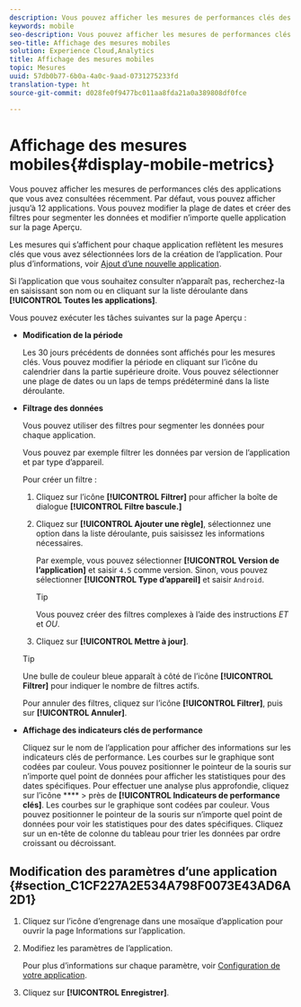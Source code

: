 ```yaml
---
description: Vous pouvez afficher les mesures de performances clés des applications que vous avez consultées récemment. Par défaut, vous pouvez afficher jusqu’à 12 applications. Vous pouvez modifier la plage de dates et créer des filtres pour segmenter les données et modifier n’importe quelle application sur la page Aperçu.
keywords: mobile
seo-description: Vous pouvez afficher les mesures de performances clés des applications que vous avez consultées récemment. Par défaut, vous pouvez afficher jusqu’à 12 applications. Vous pouvez modifier la plage de dates et créer des filtres pour segmenter les données et modifier n’importe quelle application sur la page Aperçu.
seo-title: Affichage des mesures mobiles
solution: Experience Cloud,Analytics
title: Affichage des mesures mobiles
topic: Mesures
uuid: 57db0b77-6b0a-4a0c-9aad-0731275233fd
translation-type: ht
source-git-commit: d028fe0f9477bc011aa8fda21a0a389808df0fce

---
```



# Affichage des mesures mobiles{#display-mobile-metrics}

Vous pouvez afficher les mesures de performances clés des applications que vous avez consultées récemment. Par défaut, vous pouvez afficher jusqu’à 12 applications. Vous pouvez modifier la plage de dates et créer des filtres pour segmenter les données et modifier n’importe quelle application sur la page Aperçu.

Les mesures qui s’affichent pour chaque application reflètent les mesures clés que vous avez sélectionnées lors de la création de l’application. Pour plus d’informations, voir [Ajout d’une nouvelle application](/help/using/manage-apps/t-new-app.md).

Si l’application que vous souhaitez consulter n’apparaît pas, recherchez-la en saisissant son nom ou en cliquant sur la liste déroulante dans **[!UICONTROL Toutes les applications]**.

Vous pouvez exécuter les tâches suivantes sur la page Aperçu :

* **Modification de la période**

   Les 30 jours précédents de données sont affichés pour les mesures clés. Vous pouvez modifier la période en cliquant sur l’icône du calendrier dans la partie supérieure droite. Vous pouvez sélectionner une plage de dates ou un laps de temps prédéterminé dans la liste déroulante.

* **Filtrage des données**

   Vous pouvez utiliser des filtres pour segmenter les données pour chaque application.

   Vous pouvez par exemple filtrer les données par version de l’application et par type d’appareil.

   Pour créer un filtre :

   1. Cliquez sur l’icône **[!UICONTROL Filtrer]** pour afficher la boîte de dialogue **[!UICONTROL Filtre bascule.]**
   1. Cliquez sur **[!UICONTROL Ajouter une règle]**, sélectionnez une option dans la liste déroulante, puis saisissez les informations nécessaires.

      Par exemple, vous pouvez sélectionner **[!UICONTROL Version de l’application]** et saisir `4.5` comme version. Sinon, vous pouvez sélectionner **[!UICONTROL Type d’appareil]** et saisir `Android`.

      >[!TIP]
      >
      >Vous pouvez créer des filtres complexes à l’aide des instructions *ET* et *OU*.

   1. Cliquez sur **[!UICONTROL Mettre à jour]**.
   >[!TIP]
   >
   >Une bulle de couleur bleue apparaît à côté de l’icône **[!UICONTROL Filtrer]** pour indiquer le nombre de filtres actifs.

   Pour annuler des filtres, cliquez sur l’icône **[!UICONTROL Filtrer]**, puis sur **[!UICONTROL Annuler]**.

* **Affichage des indicateurs clés de performance**

   Cliquez sur le nom de l’application pour afficher des informations sur les indicateurs clés de performance. Les courbes sur le graphique sont codées par couleur. Vous pouvez positionner le pointeur de la souris sur n’importe quel point de données pour afficher les statistiques pour des dates spécifiques. Pour effectuer une analyse plus approfondie, cliquez sur l’icône **** &gt; près de **[!UICONTROL Indicateurs de performance clés]**. Les courbes sur le graphique sont codées par couleur. Vous pouvez positionner le pointeur de la souris sur n’importe quel point de données pour voir les statistiques pour des dates spécifiques. Cliquez sur un en-tête de colonne du tableau pour trier les données par ordre croissant ou décroissant.

## Modification des paramètres d’une application {#section_C1CF227A2E534A798F0073E43AD6A2D1}

1. Cliquez sur l’icône d’engrenage dans une mosaïque d’application pour ouvrir la page Informations sur l’application.
1. Modifiez les paramètres de l’application.

   Pour plus d’informations sur chaque paramètre, voir [Configuration de votre application](/help/using/c-manage-app-settings/c-mob-confg-app/c-mob-confg-app.md).

1. Cliquez sur **[!UICONTROL Enregistrer]**.
